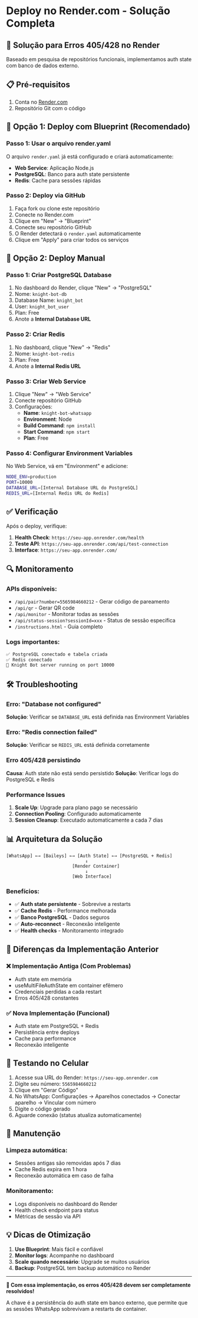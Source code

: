 # Deploy no Render.com - Solução Completa

## 🎯 Solução para Erros 405/428 no Render

Baseado em pesquisa de repositórios funcionais, implementamos auth state com banco de dados externo.

## 📋 Pré-requisitos

1. Conta no [Render.com](https://render.com)
2. Repositório Git com o código

## 🚀 Opção 1: Deploy com Blueprint (Recomendado)

### Passo 1: Usar o arquivo render.yaml

O arquivo `render.yaml` já está configurado e criará automaticamente:

- **Web Service**: Aplicação Node.js
- **PostgreSQL**: Banco para auth state persistente
- **Redis**: Cache para sessões rápidas

### Passo 2: Deploy via GitHub

1. Faça fork ou clone este repositório
2. Conecte no Render.com
3. Clique em "New" → "Blueprint"
4. Conecte seu repositório GitHub
5. O Render detectará o `render.yaml` automaticamente
6. Clique em "Apply" para criar todos os serviços

## 🔧 Opção 2: Deploy Manual

### Passo 1: Criar PostgreSQL Database

1. No dashboard do Render, clique "New" → "PostgreSQL"
2. Nome: `knight-bot-db`
3. Database Name: `knight_bot`
4. User: `knight_bot_user`
5. Plan: Free
6. Anote a **Internal Database URL**

### Passo 2: Criar Redis

1. No dashboard, clique "New" → "Redis"
2. Nome: `knight-bot-redis`
3. Plan: Free
4. Anote a **Internal Redis URL**

### Passo 3: Criar Web Service

1. Clique "New" → "Web Service"
2. Conecte repositório GitHub
3. Configurações:
   - **Name**: `knight-bot-whatsapp`
   - **Environment**: Node
   - **Build Command**: `npm install`
   - **Start Command**: `npm start`
   - **Plan**: Free

### Passo 4: Configurar Environment Variables

No Web Service, vá em "Environment" e adicione:

```bash
NODE_ENV=production
PORT=10000
DATABASE_URL=[Internal Database URL do PostgreSQL]
REDIS_URL=[Internal Redis URL do Redis]
```

## ✅ Verificação

Após o deploy, verifique:

1. **Health Check**: `https://seu-app.onrender.com/health`
2. **Teste API**: `https://seu-app.onrender.com/api/test-connection`
3. **Interface**: `https://seu-app.onrender.com/`

## 🔍 Monitoramento

### APIs disponíveis:

- `/api/pair?number=5565984660212` - Gerar código de pareamento
- `/api/qr` - Gerar QR code
- `/api/monitor` - Monitorar todas as sessões
- `/api/status-session?sessionId=xxx` - Status de sessão específica
- `/instructions.html` - Guia completo

### Logs importantes:

```bash
✅ PostgreSQL conectado e tabela criada
✅ Redis conectado
🚀 Knight Bot server running on port 10000
```

## 🛠️ Troubleshooting

### Erro: "Database not configured"

**Solução**: Verificar se `DATABASE_URL` está definida nas Environment Variables

### Erro: "Redis connection failed"

**Solução**: Verificar se `REDIS_URL` está definida corretamente

### Erro 405/428 persistindo

**Causa**: Auth state não está sendo persistido
**Solução**: Verificar logs do PostgreSQL e Redis

### Performance Issues

1. **Scale Up**: Upgrade para plano pago se necessário
2. **Connection Pooling**: Configurado automaticamente
3. **Session Cleanup**: Executado automaticamente a cada 7 dias

## 📊 Arquitetura da Solução

```
[WhatsApp] ←→ [Baileys] ←→ [Auth State] ←→ [PostgreSQL + Redis]
                              ↓
                         [Render Container]
                              ↓
                         [Web Interface]
```

### Benefícios:

- ✅ **Auth state persistente** - Sobrevive a restarts
- ✅ **Cache Redis** - Performance melhorada
- ✅ **Banco PostgreSQL** - Dados seguros
- ✅ **Auto-reconnect** - Reconexão inteligente
- ✅ **Health checks** - Monitoramento integrado

## 🎯 Diferenças da Implementação Anterior

### ❌ Implementação Antiga (Com Problemas)
- Auth state em memória
- useMultiFileAuthState em container efêmero
- Credenciais perdidas a cada restart
- Erros 405/428 constantes

### ✅ Nova Implementação (Funcional)
- Auth state em PostgreSQL + Redis
- Persistência entre deploys
- Cache para performance
- Reconexão inteligente

## 📱 Testando no Celular

1. Acesse sua URL do Render: `https://seu-app.onrender.com`
2. Digite seu número: `5565984660212`
3. Clique em "Gerar Código"
4. No WhatsApp: Configurações → Aparelhos conectados → Conectar aparelho → Vincular com número
5. Digite o código gerado
6. Aguarde conexão (status atualiza automaticamente)

## 🔧 Manutenção

### Limpeza automática:
- Sessões antigas são removidas após 7 dias
- Cache Redis expira em 1 hora
- Reconexão automática em caso de falha

### Monitoramento:
- Logs disponíveis no dashboard do Render
- Health check endpoint para status
- Métricas de sessão via API

## 💡 Dicas de Otimização

1. **Use Blueprint**: Mais fácil e confiável
2. **Monitor logs**: Acompanhe no dashboard
3. **Scale quando necessário**: Upgrade se muitos usuários
4. **Backup**: PostgreSQL tem backup automático no Render

---

**🎉 Com essa implementação, os erros 405/428 devem ser completamente resolvidos!**

A chave é a persistência do auth state em banco externo, que permite que as sessões WhatsApp sobrevivam a restarts de container.